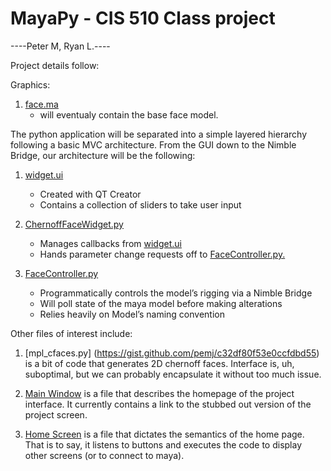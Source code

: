 MayaPy - CIS 510 Class project
======

----Peter M, Ryan L.----

Project details follow:


Graphics:

1. [face.ma](https://github.com/pemj/MayaPy/blob/master/graphics/face.ma)
   * will eventualy contain the base face model.

The python application will be separated into a simple layered hierarchy following a basic MVC architecture. From the GUI down to the Nimble Bridge, our architecture will be the following:

1. [widget.ui](https://github.com/pemj/MayaPy/blob/master/resources/widget/ChernoffFaceWidget/widget.ui)
    * Created with QT Creator
    * Contains a collection of sliders to take user input

2. [ChernoffFaceWidget.py](https://github.com/pemj/MayaPy/blob/master/src/mayapy/views/chernoffface/ChernoffFaceWidget.py)
   * Manages callbacks from [widget.ui](https://github.com/pemj/MayaPy/blob/master/resources/widget/ChernoffFaceWidget/widget.ui)
   * Hands parameter change requests off to [FaceController.py.](https://github.com/pemj/MayaPy/blob/master/src/mayapy/views/chernoffface/FaceController.py)

3. [FaceController.py](https://github.com/pemj/MayaPy/blob/master/src/mayapy/views/chernoffface/FaceController.py)
   * Programmatically controls the model’s rigging via a Nimble Bridge
   * Will poll state of the maya model before making alterations
   * Relies heavily on Model’s naming convention

Other files of interest include:

1. [mpl_cfaces.py] (https://gist.github.com/pemj/c32df80f53e0ccfdbd55) is a bit of code that generates 2D chernoff faces.  Interface is, uh, suboptimal, but we can probably encapsulate it without too much issue.

2. [Main Window](https://github.com/pemj/MayaPy/blob/master/src/mayapy/MayaPyMainWindow.py) is a file that describes the homepage of the project interface.  It currently contains a link to the stubbed out version of the project screen.

2. [Home Screen](https://github.com/pemj/MayaPy/blob/master/src/mayapy/views/home/MayaPyHomeWidget.py) is a file that dictates the semantics of the home page.  That is to say, it listens to buttons and executes the code to display other screens (or to connect to maya).